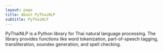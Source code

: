 ```yaml
---
layout: page
title: About PyThaiNLP
subtitle: PyThaiNLP
---
```


PyThaiNLP is a Python library for Thai natural language processing. The library provides functions like word tokenization, part-of-speech tagging, transliteration, soundex generation, and spell checking.